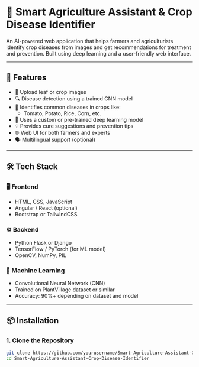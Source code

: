 # 🌾 Smart Agriculture Assistant & Crop Disease Identifier

An AI-powered web application that helps farmers and agriculturists identify crop diseases from images and get recommendations for treatment and prevention. Built using deep learning and a user-friendly web interface.

---

## 🧠 Features

- 📸 Upload leaf or crop images
- 🔍 Disease detection using a trained CNN model
- 🧪 Identifies common diseases in crops like:
  - Tomato, Potato, Rice, Corn, etc.
- 🧬 Uses a custom or pre-trained deep learning model
- 💡 Provides cure suggestions and prevention tips
- 🌐 Web UI for both farmers and experts
- 🗣️ Multilingual support (optional)

---

## 🛠 Tech Stack

### 🖥 Frontend
- HTML, CSS, JavaScript
- Angular / React (optional)
- Bootstrap or TailwindCSS

### ⚙️ Backend
- Python Flask or Django
- TensorFlow / PyTorch (for ML model)
- OpenCV, NumPy, PIL

### 🧠 Machine Learning
- Convolutional Neural Network (CNN)
- Trained on PlantVillage dataset or similar
- Accuracy: 90%+ depending on dataset and model

---

## 📦 Installation

### 1. Clone the Repository

```bash
git clone https://github.com/yourusername/Smart-Agriculture-Assistant-Crop-Disease-Identifier.git
cd Smart-Agriculture-Assistant-Crop-Disease-Identifier
